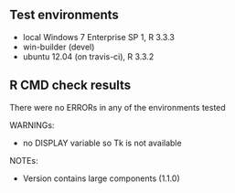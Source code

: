 ## Test environments

* local Windows 7 Enterprise SP 1, R 3.3.3
* win-builder (devel)
* ubuntu 12.04 (on travis-ci), R 3.3.2



## R CMD check results

There were no ERRORs in any of the environments tested  

WARNINGs:

* no DISPLAY variable so Tk is not available

NOTEs:

* Version contains large components (1.1.0)
